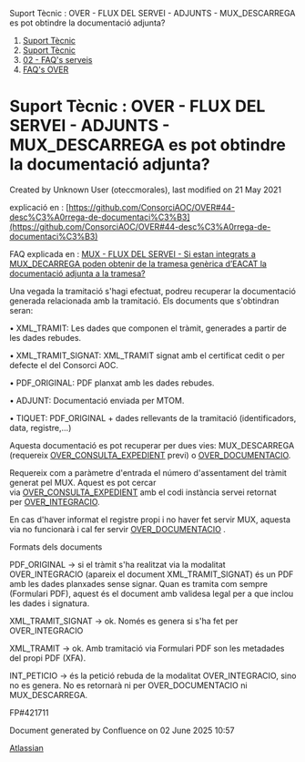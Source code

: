 Suport Tècnic : OVER - FLUX DEL SERVEI - ADJUNTS - MUX\_DESCARREGA es pot obtindre la documentació adjunta?  

1.  [Suport Tècnic](index.md)
2.  [Suport Tècnic](13893782.md)
3.  [02 - FAQ's serveis](26313393.md)
4.  [FAQ's OVER](28705589.md)

Suport Tècnic : OVER - FLUX DEL SERVEI - ADJUNTS - MUX\_DESCARREGA es pot obtindre la documentació adjunta?
===========================================================================================================

Created by Unknown User (oteccmorales), last modified on 21 May 2021

explicació en : [https://github.com/ConsorciAOC/OVER#44-desc%C3%A0rrega-de-documentaci%C3%B3](https://github.com/ConsorciAOC/OVER#44-desc%C3%A0rrega-de-documentaci%C3%B3)

FAQ explicada en : [MUX - FLUX DEL SERVEI - Si estan integrats a MUX\_DECARREGA poden obtenir de la tramesa genèrica d’EACAT la documentació adjunta a la tramesa?](41518314.md)

  

Una vegada la tramitació s'hagi efectuat, podreu recuperar la documentació generada relacionada amb la tramitació. Els documents que s'obtindran seran:

• XML\_TRAMIT: Les dades que componen el tràmit, generades a partir de les dades rebudes.

• XML\_TRAMIT\_SIGNAT: XML\_TRAMIT signat amb el certificat cedit o per defecte el del Consorci AOC.

• PDF\_ORIGINAL: PDF planxat amb les dades rebudes.

• ADJUNT: Documentació enviada per MTOM.

• TIQUET: PDF\_ORIGINAL + dades rellevants de la tramitació (identificadors, data, registre,...)

Aquesta documentació es pot recuperar per dues vies: MUX\_DESCARREGA (requereix [OVER\_CONSULTA\_EXPEDIENT](https://github.com/ConsorciAOC/OVER#38-Consulta-expedient-OVER_CONSULTA_EXPEDIENT) previ) o [OVER\_DOCUMENTACIO](https://github.com/ConsorciAOC/OVER#31-Desc%C3%A0rrega-de-la-documentaci%C3%B3-tr%C3%A0mit-OVER_DOCUMENTACIO).

Requereix com a paràmetre d'entrada el número d'assentament del tràmit generat pel MUX. Aquest es pot cercar via [OVER\_CONSULTA\_EXPEDIENT](https://github.com/ConsorciAOC/OVER#38-Consulta-expedient-OVER_CONSULTA_EXPEDIENT) amb el codi instància servei retornat per [OVER\_INTEGRACIO](https://github.com/ConsorciAOC/OVER#311-Integraci%C3%B3-sense-PDF-OVER_INTEGRACIO).

En cas d'haver informat el registre propi i no haver fet servir MUX, aquesta via no funcionarà i cal fer servir [OVER\_DOCUMENTACIO](https://github.com/ConsorciAOC/OVER#31-Desc%C3%A0rrega-de-la-documentaci%C3%B3-tr%C3%A0mit-OVER_DOCUMENTACIO) .

Formats dels documents

PDF\_ORIGINAL -> si el tràmit s'ha realitzat via la modalitat OVER\_INTEGRACIO (apareix el document XML\_TRAMIT\_SIGNAT) és un PDF amb les dades planxades sense signar. Quan es tramita com sempre (Formulari PDF), aquest és el document amb validesa legal per a que inclou les dades i signatura.

XML\_TRAMIT\_SIGNAT -> ok. Només es genera si s'ha fet per OVER\_INTEGRACIO

XML\_TRAMIT -> ok. Amb tramitació via Formulari PDF son les metadades del propi PDF (XFA).

INT\_PETICIO -> és la petició rebuda de la modalitat OVER\_INTEGRACIO, sino no es genera. No es retornarà ni per OVER\_DOCUMENTACIO ni MUX\_DESCARREGA.

FP#421711 

Document generated by Confluence on 02 June 2025 10:57

[Atlassian](http://www.atlassian.com/)